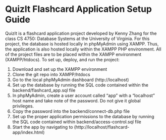 # QuizIt Flashcard Application Setup Guide
QuizIt is a flashcard application project developed by Kenny Zhang for the class CS 4750: Database Systems at the University of Virginia. For this project, the database is hosted locally in phpMyAdmin using XAMPP. Thus, the application is also hosted locally within the XAMPP PHP environment. All of the project files are to be placed within the XAMPP environment (XAMPP/htdocs). To set up, deploy, and run the project:
1.	Download and set up the XAMPP environment
2.	Clone the git repo into XAMPP/htdocs
3.	Go to the local phpMyAdmin dashboard (http://localhost)
4.	Set up the database by running the SQL code contained within the backend/flashcard_app.sql file
5.	In phpMyAdmin, create a user account called “app” with a “localhost” host name and take note of the password. Do not give it global privileges.
6.	Copy the password into the backend/connect-db.php file
7.	Set up the proper application permissions to the database by running the SQL code contained within backend/access-control.sql file
8.	Start the app by navigating to (http://localhost/flashcard-app/index.html)

